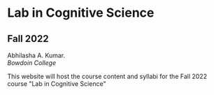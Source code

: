 # Lab in Cognitive Science
## Fall 2022

Abhilasha A. Kumar.     
*Bowdoin College*

This website will host the course content and syllabi for the Fall 2022 course "Lab in Cognitive Science"
